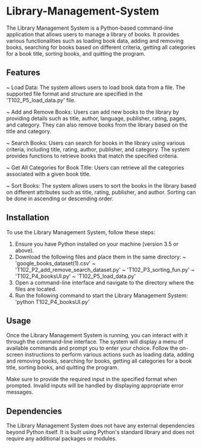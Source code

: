# Library-Management-System

The Library Management System is a Python-based command-line application that allows users to manage a library of books. It provides various functionalities such as loading book data, adding and removing books, searching for books based on different criteria, getting all categories for a book title, sorting books, and quitting the program.

## Features

~ Load Data: The system allows users to load book data from a file. The supported file format and structure are specified in the 'T102_P5_load_data.py' file.

~ Add and Remove Books: Users can add new books to the library by providing details such as title, author, language, publisher, rating, pages, and category. They can also remove books from the library based on the title and category.

~ Search Books: Users can search for books in the library using various criteria, including title, rating, author, publisher, and category. The system provides functions to retrieve books that match the specified criteria.

~ Get All Categories for Book Title: Users can retrieve all the categories associated with a given book title.

~ Sort Books: The system allows users to sort the books in the library based on different attributes such as title, rating, publisher, and author. Sorting can be done in ascending or descending order.

## Installation

To use the Library Management System, follow these steps:

1. Ensure you have Python installed on your machine (version 3.5 or above).
2. Download the following files and place them in the same directory:
   ~ 'google_books_dataset(1).csv'
   ~ 'T102_P2_add_remove_search_dataset.py'
   ~ 'T102_P3_sorting_fun.py'
   ~ 'T102_P4_booksUI.py'
   ~ 'T102_P5_load_data.py'
3. Open a command-line interface and navigate to the directory where the files are located.
4. Run the following command to start the Library Management System:
   'python T102_P4_booksUI.py'

## Usage

Once the Library Management System is running, you can interact with it through the command-line interface. The system will display a menu of available commands and prompt you to enter your choice. Follow the on-screen instructions to perform various actions such as loading data, adding and removing books, searching for books, getting all categories for a book title, sorting books, and quitting the program.

Make sure to provide the required input in the specified format when prompted. Invalid inputs will be handled by displaying appropriate error messages.

## Dependencies 

The Library Management System does not have any external dependencies beyond Python itself. It is built using Python's standard library and does not require any additional packages or modules.
